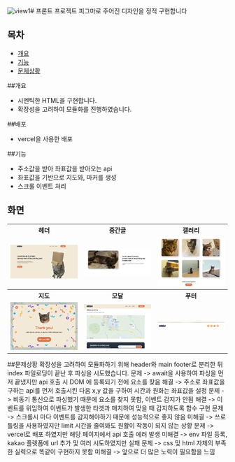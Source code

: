 ![view1](https://github.com/user-attachments/assets/39378723-8f17-4c24-82a9-e21a17f76537)# 프론트 프로젝트
피그마로 주어진 디자인을 정적 구현합니다

## 목차
- [개요](#개요)
- [기능](#기능)
- [문제상황](#문제상황)

##개요
- 시멘틱한 HTML을 구현합니다.
- 확장성을 고려하여 모듈화를 진행하였습니다. 

##배포
- vercel을 사용한 배포

##기능
- 주소값을 받아 좌표값을 받아오는 api 
- 좌표값을 기반으로 지도와, 마커를 생성
- 스크롤 이벤트 처리

## 화면

<table>
	<tr>
		<th>헤더</th>
		<th>중간글</th>
		<th>갤러리</th>
	</tr>
 	<tr>
		<td><img src="/img/view1.png" width="100%"></td>
		<td><img src="/img/view2.png" width="100%"></td>
		<td><img src="/img/view3.png" width="100%"></td>
	</tr>
  <tr>
		<th>지도</th>
		<th>모달</th>
		<th>푸터</th>
	</tr>
  	<tr>
		<td><img src="/img/view4.png" width="100%"></td>
		<td><img src="/img/view5.png" width="100%"></td>
		<td><img src="/img/view6.png" width="100%"></td>
	</tr>
</table>


##문제상황
확장성을 고려하여 모듈화하기 위해 header와 main footer로 분리한 뒤 index 파일로딩이 끝난 후 파싱을 시도했습니다.
 문제 -> await을 사용하여 파싱을 먼저 끝냈지만 api 호출 시 DOM 에 등록되기 전에 요소를 찾음 
  해결 -> 주소로 좌표값을 구하는 api를 먼저 호출시킨 다음 x,y 값을 구하여 시간과 원화는 좌표값을 설정
문제 -> 비동기 통신으로 파싱했기 때문에 요소를 찾지 못함, 이벤트 감지가 안됨
  해결 -> 이벤트를 위임하여 이벤트가 발생한 타겟과 매치하여 맞을 때 감지하도록 함수 구현
문제 -> 스크롤시 마다 이벤트를 감지해야하기 때문에 성능적으로 좋지 않음
  미해결 ->  쓰로틀링을 사용하였지만 limit 시간을 줄여봐도 원활이 작동이 되지 않는 상황
문제 -> vercel로 배포 하였지만 해당 페이지에서 api 호출 에러 발생
   미해결 -> env 파일 등록, kakao 플렛폼에 url 추가 및 여러 시도하였지만 실패
문제 -> css 및 html 자체의 부족한 실력으로 똑같이 구현하지 못함 
  미해결 -> 앞으로 더 많은 노력이 필요함을 느낌

